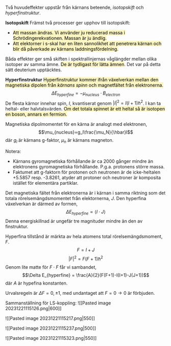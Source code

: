 Två huvudeffekter uppstår från kärnans beteende, *isotopskift* och *hyperfinstruktur*.

**Isotopskift**
Främst två processer ger upphov till isotopskift:
- <mark style="background: #FFF3A3A6;">Att massan ändras. Vi använder ju reducerad massa i Schrödingerekvationen. Massan är ju ändlig.</mark>
- <mark style="background: #FFF3A3A6;">Att elektorner i s-skal har en liten sannolikhet att penetrera kärnan och blir då påverkade av kärnans laddningsfördelning.</mark>

Båda effekter ger små skiften i spektrallinjernas våglängder mellan olika isotoper av samma ämne. <mark style="background: #FFF3A3A6;">De är tydligast för lätta ämnen</mark>. Det var på detta sätt deuterium upptäcktes.

**Hyperfinstruktur**
<mark style="background: #FFF3A3A6;">Hyperfinstruktur kommer ifrån växelverkan mellan den magnetiska dipolen från *kärnans spinn* och magnetfältet från elektronerna.</mark>
$$\Delta E_{hyperfine} = -\mu_{nucleus} \cdot B_{electron}$$
De flesta kärnor innehar spin, $I$, kvantiserat genom $|I|^2 = I(I+1)\hbar^2$. I kan ta heltal- eller halvtalsvärden. <mark style="background: #FFF3A3A6;">Om det totala spinnet är ett heltal så är isotopen en boson, annars en fermion.</mark>

Magnetiska dipolmomentet för en kärna är analogt med elektronen,
$$\mu_{nucleus}=g_I\frac{\mu_N}{\hbar}I$$
där $g_l$ är kärnans g-faktor, $\mu_n$ är kärnans magneton.

Notera:
- Kärnans gyromagnetiska förhållande är ca 2000 gånger mindre än elektronens gyromagnetiska förhållande. P.g.a. protonens större massa.
- Faktumet att g-faktorn för protonen och neutronen är de icke-heltalen +5.5857 resp. -3.8261, atyder att protoner och neutroner är komposita istället för elementära partiklar.

Det magnetiska fältet från elektronerna är i kärnan i samma riktning som det totala rörelsemängdsmomentet från elektornerna, $J$. Den hyperfina växelverkan är därmed av formen,
$$\Delta E_{hyperfine} \propto \langle I\cdot J \rangle $$
Denna energiskillnad är ungefär tre magnituder mindre än den av finstruktur.

Hyperfina tillstånd är märkta av hela atomens total rörelsemängdsmoment, $F$.
$$F = I + J$$
$$|F|^2=F(F+1)\hbar^2$$
Genom lite matte för $F \cdot F$ får vi sambandet,
$$\Delta E_{hyperfine} = \frac{A}{2}(F(F+1)-I(I+1)-J(J+1))$$
där $A$ är hypefina konstanten.

Urvalsregeln är $\Delta F = 0, \pm 1$, med undantaget att $F = 0 \rightarrow 0$ är förbjuden.

Sammanställning för LS-koppling:
![[Pasted image 20231221115126.png|600]]

![[Pasted image 20231221115217.png|550]]

![[Pasted image 20231221115237.png|500]]

![[Pasted image 20231221115323.png|550]]

